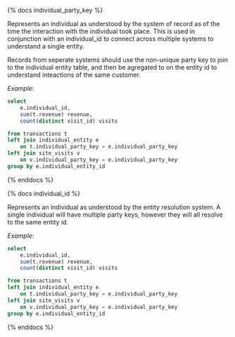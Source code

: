 {% docs individual_party_key %}

Represents an individual as understood by the system of record as of the
time the interaction with the individual took place.  This is used in conjunction
with an individual_id to connect across multiple systems to understand
a single entity.

Records from seperate systems should use the non-unique party key to join to the
individual entity table, and then be agregated to on the entity id to understand
inteactions of the same customer.

*Example*:
``` sql
select
    e.individual_id,
    sum(t.revenue) revenue,
    count(distinct visit_id) visits 

from transactions t
left join individual_entity e
    on t.individual_party_key = e.individual_party_key
left join site_visits v
    on v.individual_party_key = e.individual_party_key
group by e.individual_entity_id
```

{% enddocs %}

{% docs individual_id %}

Represents an individual as understood by the entity resolution system.
A single individual will have multiple party keys, however they will all resolve to the
same entity id.

*Example*:
``` sql
select
    e.individual_id,
    sum(t.revenue) revenue,
    count(distinct visit_id) visits 

from transactions t
left join individual_entity e
    on t.individual_party_key = e.individual_party_key
left join site_visits v
    on v.individual_party_key = e.individual_party_key
group by e.individual_entity_id
```

{% enddocs %}